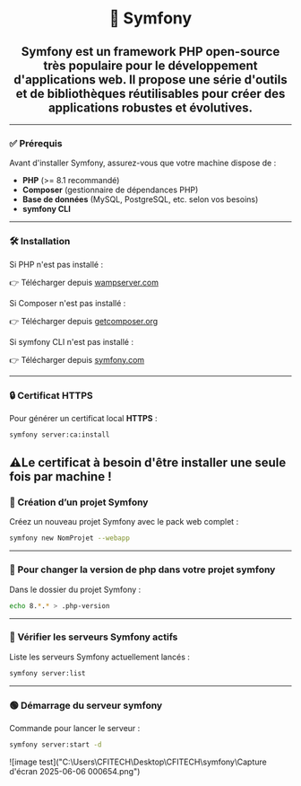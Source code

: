 <h1 align="center">🎯 Symfony</h1>

<h2 align="center">Symfony est un framework PHP open-source très populaire pour le développement d'applications web. Il propose une série d'outils et de bibliothèques réutilisables pour créer des applications robustes et évolutives.</h2>

---

### ✅ Prérequis

Avant d'installer Symfony, assurez-vous que votre machine dispose de :

- **PHP** (>= 8.1 recommandé)
- **Composer** (gestionnaire de dépendances PHP)
- **Base de données** (MySQL, PostgreSQL, etc. selon vos besoins)
- **symfony CLI**

---

### 🛠️ Installation

Si PHP n'est pas installé :

👉 Télécharger depuis [wampserver.com](https://www.wampserver.com/)

Si Composer n'est pas installé :

👉 Télécharger depuis [getcomposer.org](https://getcomposer.org/download/)

Si symfony CLI n'est pas installé :

👉 Télécharger depuis [symfony.com](https://symfony.com/download)

---
### 🔒 Certificat HTTPS

Pour générer un certificat local <strong>HTTPS</strong> :
```bash
symfony server:ca:install
```
⚠️Le certificat à besoin d'être installer une seule fois par machine !
---
### 🚀 Création d’un projet Symfony

Créez un nouveau projet Symfony avec le pack web complet :
```bash
symfony new NomProjet --webapp
```
---
### 🔧 Pour changer la version de php dans votre projet symfony
Dans le dossier du projet Symfony :
```bash
echo 8.*.* > .php-version
```
---
### 🧪 Vérifier les serveurs Symfony actifs

Liste les serveurs Symfony actuellement lancés :
```bash
symfony server:list
```
---
### 🟢 Démarrage du serveur symfony

Commande pour lancer le serveur :
```bash
symfony server:start -d
```


![image test]("C:\Users\CFITECH\Desktop\CFITECH\symfony\Capture d'écran 2025-06-06 000654.png")
